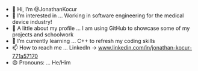 - 👋 Hi, I’m @JonathanKocur
- 👀 I’m interested in ... Working in software engineering for the medical device industry!
- 💞️ A little about my profile ... I am using GitHub to showcase some of my projects and schoolwork
- 🌱 I’m currently learning ... C++ to refresh my coding skills
- 📫 How to reach me ... LinkedIn -> www.linkedin.com/in/jonathan-kocur-771a57170
- 😄 Pronouns: ... He/Him

<!---
JonathanKocur/JonathanKocur is a ✨ special ✨ repository because its `README.md` (this file) appears on your GitHub profile.
You can click the Preview link to take a look at your changes.
--->
